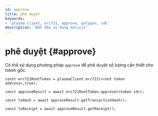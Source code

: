 ```yaml
---
id: approve
title: phê duyệt
keywords:
- 'plasma client, erc721, approve, polygon, sdk'
description: 'Bắt đầu sử dụng maticjs'
---
```


# phê duyệt {#approve}

Có thể sử dụng phương pháp `approve` để phê duyệt số lượng cần thiết cho token gốc.

```
const erc721RootToken = plasmaClient.erc721(<root token address>,true);

const approveResult = await erc721RootToken.approve(<token id>);

const txHash = await approveResult.getTransactionHash();

const txReceipt = await approveResult.getReceipt();

```
